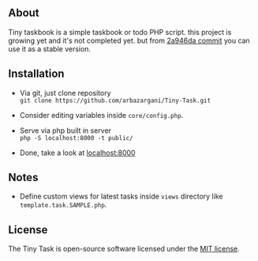 ## About

Tiny taskbook is a simple taskbook or todo PHP script.
this project is growing yet and it's not completed yet.
but from [2a946da commit](https://github.com/arbazargani/Tiny-Task/commit/2a946dafecb6f264bf218b629933b504bdd5f241) you can use it as a stable version.

## Installation
* Via git, just clone repository<br/>
```git clone https://github.com/arbazargani/Tiny-Task.git```

* Consider editing variables inside ```core/config.php```.

* Serve via php built in server<br/>
```php -S localhost:8000 -t public/```

* Done, take a look at [localhost:8000](http://localhost:8000)

## Notes
- Define custom views for latest tasks inside ```views``` directory like ```template.task.SAMPLE.php```.


## License
The Tiny Task is open-source software licensed under the [MIT license](https://opensource.org/licenses/MIT).